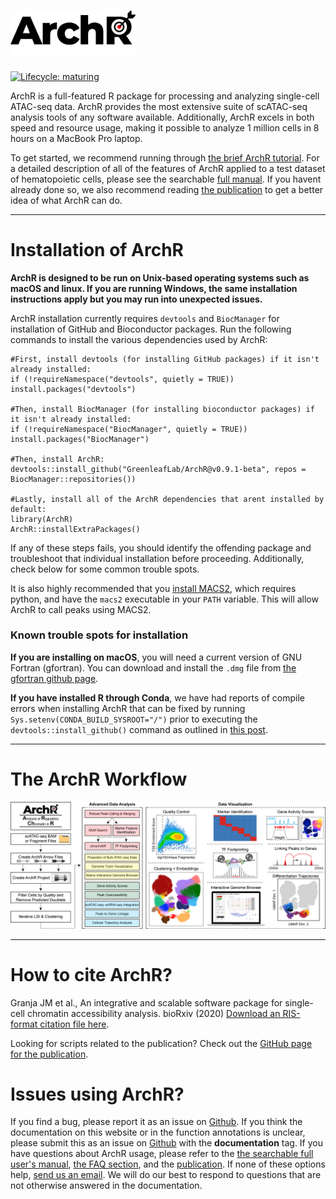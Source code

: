 # <img src="man/figures/ArchR_Logo_Integrated.png" alt="" width="200" >

[![Lifecycle: maturing](https://img.shields.io/badge/lifecycle-maturing-blue.svg)](https://www.tidyverse.org/lifecycle/#maturing)

ArchR is a full-featured R package for processing and analyzing single-cell ATAC-seq data. ArchR provides the most extensive suite of scATAC-seq analysis tools of any software available. Additionally, ArchR excels in both speed and resource usage, making it possible to analyze 1 million cells in 8 hours on a MacBook Pro laptop.

To get started, we recommend running through [the brief ArchR tutorial](articles/Articles/tutorial.html). For a detailed description of all of the features of ArchR applied to a test dataset of hematopoietic cells, please see the searchable [full manual](bookdown/index.html). If you havent already done so, we also recommend reading [the publication]() to get a better idea of what ArchR can do.

<hr>

# Installation of ArchR

__ArchR is designed to be run on Unix-based operating systems such as macOS and linux. If you are running Windows, the same installation instructions apply but you may run into unexpected issues.__

ArchR installation currently requires `devtools` and `BiocManager` for installation of GitHub and Bioconductor packages. Run the following commands to install the various dependencies used by ArchR:

```{r}
#First, install devtools (for installing GitHub packages) if it isn't already installed:
if (!requireNamespace("devtools", quietly = TRUE)) install.packages("devtools")

#Then, install BiocManager (for installing bioconductor packages) if it isn't already installed:
if (!requireNamespace("BiocManager", quietly = TRUE)) install.packages("BiocManager")

#Then, install ArchR:
devtools::install_github("GreenleafLab/ArchR@v0.9.1-beta", repos = BiocManager::repositories())

#Lastly, install all of the ArchR dependencies that arent installed by default:
library(ArchR)
ArchR::installExtraPackages()
```
If any of these steps fails, you should identify the offending package and troubleshoot that individual installation before proceeding. Additionally, check below for some common trouble spots.

It is also highly recommended that you [install MACS2](https://github.com/taoliu/MACS/blob/master/INSTALL.md), which requires python, and have the `macs2` executable in your `PATH` variable. This will allow ArchR to call peaks using MACS2.

### Known trouble spots for installation
__If you are installing on macOS__, you will need a current version of GNU Fortran (gfortran). You can download and install the `.dmg` file from [the gfortran github page](https://github.com/fxcoudert/gfortran-for-macOS/releases).

__If you have installed R through Conda__, we have had reports of compile errors when installing ArchR that can be fixed by running `Sys.setenv(CONDA_BUILD_SYSROOT="/")` prior to executing the `devtools::install_github()` command as outlined in [this post](https://stackoverflow.com/questions/53637414/conda-build-r-package-fails-at-c-compiler-issue-on-macos-mojave).

<hr>

# The ArchR Workflow

<img src="man/figures/ArchR_Workflow_Horizontal.png" alt="">

<hr>

# How to cite ArchR?

Granja JM et al., An integrative and scalable software package for single-cell chromatin accessibility analysis. bioRxiv (2020)
[Download an RIS-format citation file here]().

Looking for scripts related to the publication? Check out the [GitHub page for the publication](https://github.com/GreenleafLab/ArchR_2020).

# Issues using ArchR?

If you find a bug, please report it as an issue on [Github](https://github.com/GreenleafLab/ArchR/issues). If you think the documentation on this website or in the function annotations is unclear, please submit this as an issue on [Github](https://github.com/GreenleafLab/ArchR/issues) with the __documentation__ tag. If you have questions about ArchR usage, please refer to the [the searchable full user's manual](bookdown/index.html), [the FAQ section](articles/faq.html), and the [publication](https://greenleaf.stanford.edu/assets/pdf/). If none of these options help, [send us an email](mailto:archr.devs@gmail.com). We will do our best to respond to questions that are not otherwise answered in the documentation.


